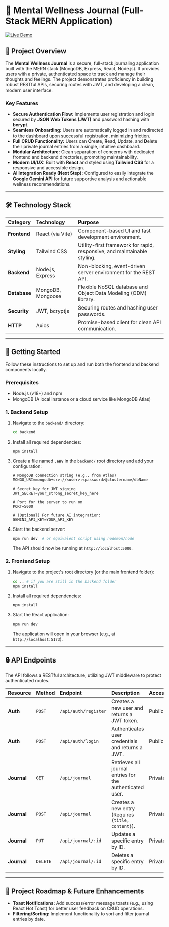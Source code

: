 # 🧠 Mental Wellness Journal (Full-Stack MERN Application)

[![Live Demo](https://img.shields.io/badge/Live%20Demo-Vercel-blue)](https://mental-health-journal-psi.vercel.app)

## 🌟 Project Overview

The **Mental Wellness Journal** is a secure, full-stack journaling application built with the MERN stack (MongoDB, Express, React, Node.js). It provides users with a private, authenticated space to track and manage their thoughts and feelings. The project demonstrates proficiency in building robust RESTful APIs, securing routes with JWT, and developing a clean, modern user interface.

### Key Features

* **Secure Authentication Flow:** Implements user registration and login secured by **JSON Web Tokens (JWT)** and password hashing with **bcrypt**.
* **Seamless Onboarding:** Users are automatically logged in and redirected to the dashboard upon successful registration, minimizing friction.
* **Full CRUD Functionality:** Users can **C**reate, **R**ead, **U**pdate, and **D**elete their private journal entries from a single, intuitive dashboard.
* **Modular Architecture:** Clean separation of concerns with dedicated frontend and backend directories, promoting maintainability.
* **Modern UI/UX:** Built with **React** and styled using **Tailwind CSS** for a responsive and accessible design.
* **AI Integration Ready (Next Step):** Configured to easily integrate the **Google Gemini API** for future supportive analysis and actionable wellness recommendations.

---

## 🛠️ Technology Stack

| Category | Technology | Purpose |
| :--- | :--- | :--- |
| **Frontend** | React (via Vite) | Component-based UI and fast development environment. |
| **Styling** | Tailwind CSS | Utility-first framework for rapid, responsive, and maintainable styling. |
| **Backend** | Node.js, Express | Non-blocking, event-driven server environment for the REST API. |
| **Database** | MongoDB, Mongoose | Flexible NoSQL database and Object Data Modeling (ODM) library. |
| **Security** | JWT, bcryptjs | Securing routes and hashing user passwords. |
| **HTTP** | Axios | Promise-based client for clean API communication. |

---

## 🚀 Getting Started

Follow these instructions to set up and run both the frontend and backend components locally.

### Prerequisites

* Node.js (v18+) and npm
* MongoDB (A local instance or a cloud service like MongoDB Atlas)

### 1. Backend Setup

1.  Navigate to the `backend/` directory:
    ```bash
    cd backend
    ```
2.  Install all required dependencies:
    ```bash
    npm install
    ```
3.  Create a file named **`.env`** in the `backend/` root directory and add your configuration:
    ```
    # MongoDB connection string (e.g., from Atlas)
    MONGO_URI=mongodb+srv://<user>:<password>@clustername/dbName
    
    # Secret key for JWT signing
    JWT_SECRET=your_strong_secret_key_here
    
    # Port for the server to run on
    PORT=5000 
    
    # (Optional) For future AI integration:
    GEMINI_API_KEY=YOUR_API_KEY
    ```
4.  Start the backend server:
    ```bash
    npm run dev  # or equivalent script using nodemon/node
    ```
    The API should now be running at `http://localhost:5000`.

### 2. Frontend Setup

1.  Navigate to the project's root directory (or the main frontend folder):
    ```bash
    cd .. # if you are still in the backend folder
    npm install
    ```
2.  Install all required dependencies:
    ```bash
    npm install
    ```
3.  Start the React application:
    ```bash
    npm run dev
    ```
    The application will open in your browser (e.g., at `http://localhost:5173`).

---

## 🔒 API Endpoints

The API follows a RESTful architecture, utilizing JWT middleware to protect authenticated routes.

| Resource | Method | Endpoint | Description | Access |
| :--- | :--- | :--- | :--- | :--- |
| **Auth** | `POST` | `/api/auth/register` | Creates a new user and returns a JWT token. | Public |
| **Auth** | `POST` | `/api/auth/login` | Authenticates user credentials and returns a JWT. | Public |
| **Journal** | `GET` | `/api/journal` | Retrieves all journal entries for the authenticated user. | Private |
| **Journal** | `POST` | `/api/journal` | Creates a new entry (Requires `{title, content}`). | Private |
| **Journal** | `PUT` | `/api/journal/:id` | Updates a specific entry by ID. | Private |
| **Journal** | `DELETE` | `/api/journal/:id` | Deletes a specific entry by ID. | Private |

---

## 🤝 Project Roadmap & Future Enhancements

* **Toast Notifications:** Add success/error message toasts (e.g., using React Hot Toast) for better user feedback on CRUD operations.
* **Filtering/Sorting:** Implement functionality to sort and filter journal entries by date.